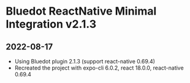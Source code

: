 # Bluedot ReactNative Minimal Integration v2.1.3

## 2022-08-17

- Using Bluedot plugin 2.1.3 (support react-native 0.69.4)
- Recreated the project with expo-cli 6.0.2, react 18.0.0, react-native 0.69.4
